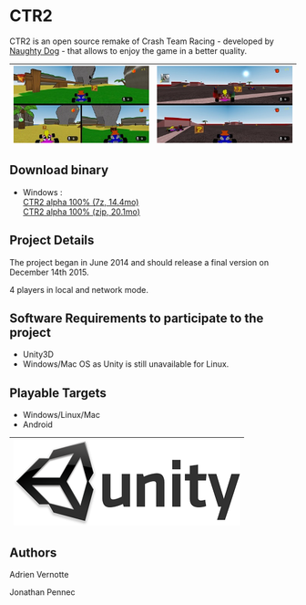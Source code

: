 CTR2
============
CTR2 is an open source remake of Crash Team Racing - developed by [Naughty Dog](http://www.naughtydog.com) - that allows to enjoy the game in a better quality.

| ![CTR2](https://raw.githubusercontent.com/AdrienVR/CTR2/master/ctr2_preview.jpg "Warning, this a preview of the alpha version") | ![CTR2](https://raw.githubusercontent.com/AdrienVR/CTR2/master/ctr2_race_preview.jpg "Warning, this a preview of the alpha version") |
|:----:|:----:|

## Download binary

* Windows :  
		[CTR2 alpha 100% (7z, 14.4mo)](https://drive.google.com/uc?export=download&id=0B2xlFxzCEekzN1dNSjBNazBsLTA)  
		[CTR2 alpha 100% (zip, 20.1mo)](https://drive.google.com/uc?export=download&id=0B2xlFxzCEekzNjZJZ2hFM3c4ek0)  

## Project Details

The project began in June 2014 and should release a final version on December 14th 2015.  
  
4 players in local and network mode.

## Software Requirements to participate to the project

* Unity3D
* Windows/Mac OS as Unity is still unavailable for Linux.

## Playable Targets

* Windows/Linux/Mac
* Android

| ![Unity3D](https://raw.githubusercontent.com/AdrienVR/CTR2/master/unity.png "Unity3D") |
|:----:|

## Authors

Adrien Vernotte  

Jonathan Pennec  
